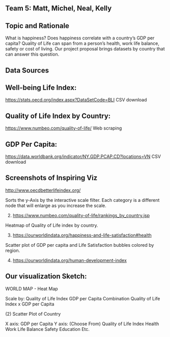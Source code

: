 ## Team 5: Matt, Michel, Neal, Kelly

## Topic and Rationale

What is happiness? Does happiness correlate with a country’s GDP per capita? Quality of Life can span from a person’s health, work life balance, safety or cost of living. Our project proposal brings datasets by country that can answer this question. 

## Data Sources

## Well-being Life Index:
https://stats.oecd.org/index.aspx?DataSetCode=BLI
CSV download

## Quality of Life Index by Country:
https://www.numbeo.com/quality-of-life/ 
Web scraping

## GDP Per Capita:
https://data.worldbank.org/indicator/NY.GDP.PCAP.CD?locations=VN
CSV download


## Screenshots of Inspiring Viz

http://www.oecdbetterlifeindex.org/


Sorts the y-Axis by the interactive scale filter. Each category is a different node that will enlarge as you increase the scale.

2) https://www.numbeo.com/quality-of-life/rankings_by_country.jsp



Heatmap of Quality of Life index by country.




3) https://ourworldindata.org/happiness-and-life-satisfaction#health



Scatter plot of GDP per capita and Life Satisfaction bubbles colored by region.

4) https://ourworldindata.org/human-development-index





## Our visualization Sketch:

WORLD MAP - Heat Map

Scale by:
Quality of Life Index
GDP per Capita
Combination Quality of Life Index x GDP per Capita


(2) Scatter Plot of Country

X axis: GDP per Capita
Y axis: (Choose From)
Quality of Life Index
Health
Work Life Balance
Safety
Education
Etc.




